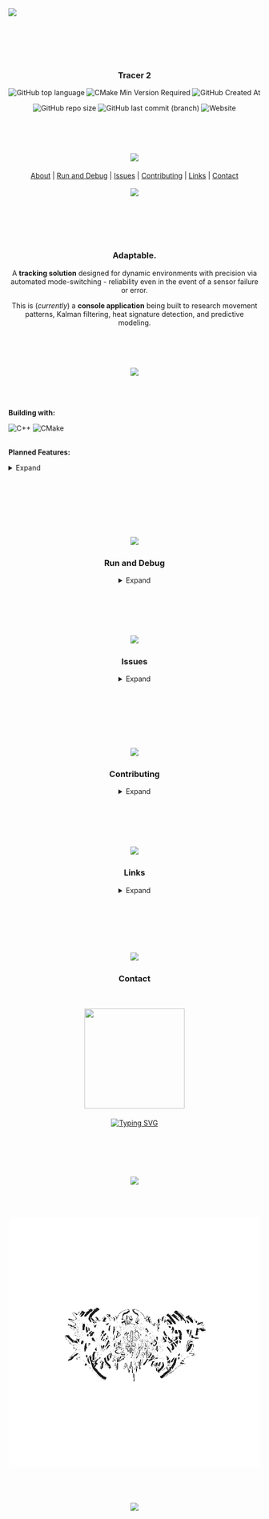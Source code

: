 <a href="https://seperet.com">
<img src="https://user-images.githubusercontent.com/74038190/212284100-561aa473-3905-4a80-b561-0d28506553ee.gif">
</a>

<div align="center">

  <br></br>
  <br></br>
  <div>      

  ### **Tracer 2**
  
  ![GitHub top language](https://img.shields.io/github/languages/top/denv3rr/Tracer-2)
  ![CMake Min Version Required](https://img.shields.io/badge/cmake_min_vers_req-3.10-green)
  ![GitHub Created At](https://img.shields.io/github/created-at/denv3rr/Tracer-2)
  
  ![GitHub repo size](https://img.shields.io/github/repo-size/denv3rr/Tracer-2)
  ![GitHub last commit (branch)](https://img.shields.io/github/last-commit/denv3rr/Tracer-2/main)
  ![Website](https://img.shields.io/website?url=https%3A%2F%2Fseperet.com)

  <br></br>
  <br></br>
    <img src="https://user-images.githubusercontent.com/74038190/212284100-561aa473-3905-4a80-b561-0d28506553ee.gif">
    <br></br>
[About](#adaptable) | [Run and Debug](#run-and-debug) | [Issues](#issues) | [Contributing](#contributing) | [Links](#links) | [Contact](#contact)
    <br></br>
  <a href="https://seperet.com">
    <img src="https://user-images.githubusercontent.com/74038190/212284100-561aa473-3905-4a80-b561-0d28506553ee.gif">
  </a>      
</div>

<br></br>
<br></br>

### **Adaptable.**

A **tracking solution** designed for dynamic environments with precision via automated mode-switching - reliability even in the event of a sensor failure or error.

This is (*currently*) a **console application** being built to research movement patterns, Kalman filtering, heat signature detection, and predictive modeling.

<br></br>
<br></br>
<a href="https://seperet.com" align="center">
    <img src="https://user-images.githubusercontent.com/74038190/212284100-561aa473-3905-4a80-b561-0d28506553ee.gif" width="300">
</a>

<br></br>
<div align="left">
  
**Building with:**

![C++](https://img.shields.io/badge/c++-%2300599C.svg?style=for-the-badge&logo=c%2B%2B&logoColor=white) ![CMake](https://img.shields.io/badge/CMake-%23008FBA.svg?style=for-the-badge&logo=cmake&logoColor=white)
<br></br>

**Planned Features:**
<details><summary>Expand</summary>

  - **Kalman Filtering:** Leverages a few statistical methods for optimal state estimation, ensuring accurate position tracking even in noisy conditions.
   
  - **Heat Signature Detection:** Integrates thermal data to enhance tracking capabilities, enabling the identification of objects based on their heat emissions.
   
  - **Predictive Algorithms:** Employ quick prediction techniques to anticipate movements and improve response times in any potential scenarios.
    
  - **Dead Reckoning Failsafe:** Maintains tracking integrity when GPS or thermal inputs are compromised, ensuring continuous operation through smart estimations of position.
    
  - **Real-Time and Test Modes:** Easily switch between real-time tracking and a comprehensive test mode for simulations and performance evaluations, facilitating robust development and debugging.   

  - **Building with CMake** for modularity and scalability, this application is designed for developers looking to integrate sophisticated tracking capabilities into their projects.

</details>

</div>

<br></br>
<br></br>
<br></br>

<img src="https://user-images.githubusercontent.com/74038190/212284100-561aa473-3905-4a80-b561-0d28506553ee.gif">

### **Run and Debug**

<details><summary>Expand</summary>

<br></br>

<div align="left">

1. **Clone source code or download the `.zip`**

    - Clone: `git clone https://github.com/denv3rr/Tracer-2`
    - `.zip`: https://github.com/denv3rr/Tracer-2/archive/refs/heads/main.zip
   
2. **Build and run** (as of 3/17/2025)
   
    - **To build using CMake:**
  
        - Make sure you have CMake (3.10+): https://cmake.org/cmake/download
        - Navigate to `AirTrace\build`
        - Run cmake: `cmake ..`
        - Build: `cmake --build .`
        - The project is built. 
  
     - **To run from the `Debug` folder:**
  
        - `cd` from `Tracer-2\build` to: `Tracer-2\build\Debug`
        - Run the `Tracer-2.exe` file that you built.

</div>
</details>
<br></br>
<br></br>
<br></br>

<img src="https://user-images.githubusercontent.com/74038190/212284100-561aa473-3905-4a80-b561-0d28506553ee.gif">


### **Issues**

<details>
<summary>Expand</summary>

<br></br>

If you have any problems with anything, **submit an issue** to let me know.

[Tracer-2 Issues](https://github.com/denv3rr/Tracer-2/issues)

</details>

<br></br>
<br></br>
<br></br>

<img src="https://user-images.githubusercontent.com/74038190/212284100-561aa473-3905-4a80-b561-0d28506553ee.gif">

### **Contributing**

<details>
<summary>Expand</summary>

<br></br>

Contributions welcome.

You can fix this repo and create a pull request with any changes.

[Create a new fork](https://github.com/denv3rr/Tracer-2/fork)

</details>
<br></br>
<br></br>
<br></br>
<img src="https://user-images.githubusercontent.com/74038190/212284100-561aa473-3905-4a80-b561-0d28506553ee.gif">

### **Links**

<details>
<summary>Expand</summary>
<br></br>

<div align="left">
  
- **Seperet** || [Seperet](https://seperet.com) ![Website](https://img.shields.io/website?url=https%3A%2F%2Fseperet.com)  
<img src="https://user-images.githubusercontent.com/74038190/212284100-561aa473-3905-4a80-b561-0d28506553ee.gif" width="300">
<br></br>
  
- **Kalman Filter** || [An Introduction to the Kalman Filter - MIT](http://www.mit.edu/~jwilson/kalman.pdf)
- **Understanding Kalman Filters** || [An Introduction to the Kalman Filter - University of North Carolina](https://www.cs.unc.edu/~welch/media/pdf/kalman_intro.pdf)
- **Tutorial: The Kalman Filter** || [Tutorial: The Kalman Filter - MIT](https://web.mit.edu/kirtley/kirtley/binlustuff/literature/control/Kalman%20filter.pdf)
- **Predictive Algorithms in Motion Tracking** || [An Elementary Introduction to Kalman Filtering - University of Texas](https://www.cs.utexas.edu/~mooney/cs343/kalman.pdf)
- **Thermal Detection** || [Long-Range Thermal Target Detection in Data-Limited Settings Using Restricted Receptive Fields](https://www.mdpi.com/1424-8220/23/18/7806) 
- **Detecting Minimal Thermal Signatures** || [Detecting Small Size and Minimal Thermal Signature Targets in Infrared Imagery Using Biologically Inspired Vision](https://www.mdpi.com/1424-8220/21/5/1812)

</div>
</details>

<br></br>
<br></br>
<br></br>
<img src="https://user-images.githubusercontent.com/74038190/212284100-561aa473-3905-4a80-b561-0d28506553ee.gif">

### **Contact**
<br></br>
  <img href="https://seperet.com/contact" src="https://user-images.githubusercontent.com/74038190/216120981-b9507c36-0e04-4469-8e27-c99271b45ba5.png" width="200" height="200">
  <br></br>
  <a href="https://seperet.com/contact"><img src="https://readme-typing-svg.demolab.com?font=Sixtyfour+Convergence&size=25&duration=3000&pause=500&color=F7F7F7&center=true&width=520&height=60&lines=CLICK+HERE;TO+CONTACT" alt="Typing SVG" /></a>
<br></br>
<br></br>
<br></br>

<img src="https://user-images.githubusercontent.com/74038190/212284100-561aa473-3905-4a80-b561-0d28506553ee.gif">

<br></br>
<div align="center">
    <a href="https://seperet.com">
        <img src="https://github.com/denv3rr/denv3rr/raw/main/Seperet_Slam_White.gif/" width="500" height="500"/>
    </a>
</div>
<br></br>
<br></br>
<img src="https://user-images.githubusercontent.com/74038190/212284100-561aa473-3905-4a80-b561-0d28506553ee.gif">
